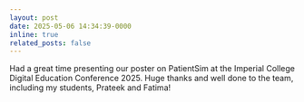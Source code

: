 ```yaml
---
layout: post
date: 2025-05-06 14:34:39-0000
inline: true
related_posts: false
---
```


Had a great time presenting our poster on PatientSim at the Imperial College Digital Education Conference 2025. Huge thanks and well done to the team, including my students, Prateek and Fatima!